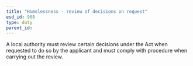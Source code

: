 ```yaml
---
title: "Homelessness - review of decisions on request"
esd_id: 968
type: duty
parent_id:  
---
```


A local authority must review certain decisions under the Act when requested to do so by the applicant and must comply with procedure when carrying out the review.

